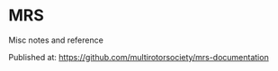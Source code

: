 # MRS
Misc notes and reference

Published at: https://github.com/multirotorsociety/mrs-documentation

